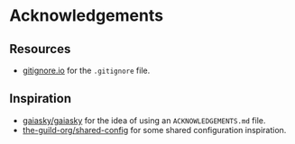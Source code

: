 # Acknowledgements

## Resources

- [gitignore.io][] for the `.gitignore` file.

[gitignore.io]: https://www.gitignore.io/

## Inspiration

- [gaiasky/gaiasky][] for the idea of using an `ACKNOWLEDGEMENTS.md` file.
- [the-guild-org/shared-config][] for some shared configuration inspiration.

[gaiasky/gaiasky]:
  https://gitlab.com/gaiasky/gaiasky/-/blob/e8ffe576779e3ba24e1abb4a38a9addfa3abb1a4/ACKNOWLEDGEMENTS.md
[the-guild-org/shared-config]: https://github.com/the-guild-org/shared-config
